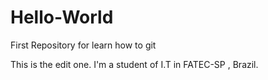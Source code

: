 # Hello-World
First Repository for learn how to git

This is the edit one. I'm a student of I.T in FATEC-SP , Brazil.
